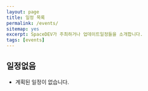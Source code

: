 ```yaml
---
layout: page
title: 일정 목록
permalink: /events/
sitemap: yes
excerpt: SpaceDEV가 주최하거나 업데이트일정들을 소개합니다.
tags: [events]
---
```


## 일정없음

* 계획된 일정이 없습니다.

